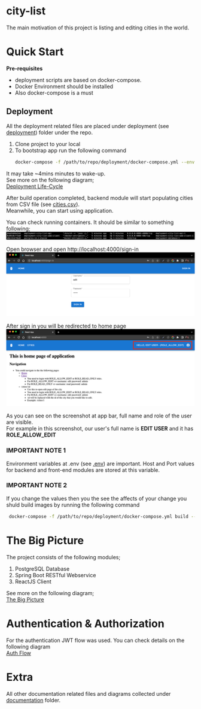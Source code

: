 
# city-list
The main motivation of this project is listing and editing cities in the world.

# Quick Start
**Pre-requisites**
- deployment scripts are based on docker-compose.
- Docker Environment should be installed
- Also docker-compose is a must

## Deployment
All the deployment related files are placed under deployment (see [deployment](./deployment)) folder under the repo.
1. Clone project to your local
2. To bootstrap app run the following command
     ```bash
   docker-compose -f /path/to/repo/deployment/docker-compose.yml --env-file /path/to/repo/deployment/.env up -d
     ```
It may take ~4mins minutes to wake-up. \
See more on the following diagram; \
[Deployment Life-Cycle](./documentation/deployment-life-cycle-v1.png)

After build operation completed, backend module will start populating cities from CSV file (see [cities.csv](./city-list-api/city-list-rest/src/main/resources/data/cities.csv)). \
Meanwhile, you can start using application.

You can check running containers. It should be similar to something following; \
![docker ps output](./documentation/screenshots/ss-docker-ps.png)

Open browser and open http://localhost:4000/sign-in
![sign-in](./documentation/screenshots/ss-sign-in.png)

After sign in you will be redirected to home page
![sign-in](./documentation/screenshots/ss-home.png)

As you can see on the screenshot at app bar, full name and role of the user are visible. \
For example in this screenshot, our user's full name is **EDIT USER** and it has **ROLE_ALLOW_EDIT**

### IMPORTANT NOTE 1
Environment variables at .env (see [.env](./deployment/.env)) are important. Host and Port values for backend and front-end modules are stored at this variable.

### IMPORTANT NOTE 2
If you change the values then you the see the affects of your change you shuld build images by running the following command
````bash
 docker-compose -f /path/to/repo/deployment/docker-compose.yml build --no-cache
````

# The Big Picture
The project consists of the following modules;
1. PostgreSQL Database
2. Spring Boot RESTful Webservice
3. ReactJS Client

See more on the following diagram; \
[The Big Picture](./documentation/the-big-picture-v1.png)

# Authentication & Authorization
For the authentication JWT flow was used.  You can check details on the following diagram\
[Auth Flow](./documentation/auth-flow-v1.drawio.png)

# Extra
All other documentation related files and diagrams collected under [documentation](./documentation) folder.
